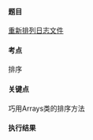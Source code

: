 #### 题目

[重新排列日志文件](https://leetcode.cn/problems/reorder-data-in-log-files/)

#### 考点

排序

#### 关键点

巧用Arrays类的排序方法

#### 执行结果

